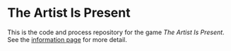 # The Artist Is Present

This is the code and process repository for the game *The Artist Is Present*. See the [information page](info/) for more detail.
